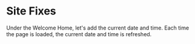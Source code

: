 # Site Fixes

Under the Welcome Home, let's add the current date and time.  Each time the page is loaded, the current date and time is refreshed.